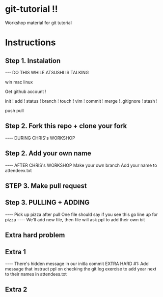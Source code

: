 # git-tutorial !!
Workshop material for git tutorial

# Instructions
## Step 1. Instalation
--- DO THIS WHILE ATSUSHI IS TALKING

win
mac
linux

Get github account !

init !
add !
status !
branch !
touch !
vim !
commit !
merge !
.gitignore !
stash !

push 
pull

## Step 2. Fork this repo + clone your fork
---- DURING CHRIS's WORKSHOP

## Step 2. Add your own name
---- AFTER CHRIS's WORKSHOP
Make your own branch 
Add your name to attendeex.txt

## STEP 3. Make pull request

## Step 3. PULLING + ADDING
---- Pick up pizza after pull
One file should say if you see this go line up for pizza
---- We'll add new file, then file will ask ppl to add their own bit

## Extra hard problem
## Extra 1
---- There's hidden message in our initla commit
EXTRA HARD #1:
Add message that instruct ppl on checking the git log
exercise to add year next to their names in attendees.txt

## Extra 2


